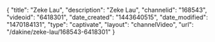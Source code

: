 {
    "title": "Zeke Lau",
    "description": "Zeke Lau",
    "channelid": "168543",
    "videoid": "6418301",
    "date_created": "1443640515",
    "date_modified": "1470184131",
    "type": "captivate",
    "layout": "channelVideo",
    "url": "\/dakine\/zeke-lau\/168543-6418301"
}